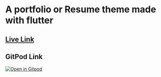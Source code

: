 # A portfolio or Resume theme made with flutter

## [Live Link](https://portfolio-1ipr.pages.dev/)


## GitPod Link

[![Open in Gitpod](https://gitpod.io/button/open-in-gitpod.svg)](https://gitpod.io/#https://github.com/tg21/portfolio)


